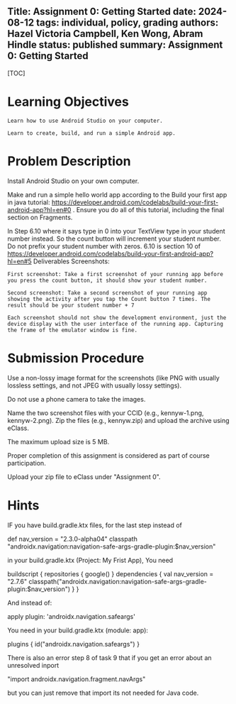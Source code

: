 Title: Assignment 0: Getting Started
date: 2024-08-12
tags: individual, policy, grading
authors: Hazel Victoria Campbell, Ken Wong, Abram Hindle
status: published
summary: Assignment 0: Getting Started
----

[TOC]

# Learning Objectives

    Learn how to use Android Studio on your computer.

    Learn to create, build, and run a simple Android app.

# Problem Description

Install Android Studio on your own computer.

Make and run a simple hello world app according to the Build your first app in java tutorial: https://developer.android.com/codelabs/build-your-first-android-app?hl=en#0  . Ensure you do all of this tutorial, including the final section on Fragments.

In Step 6.10 where it says type in 0 into your TextView type in your student number instead. So the count button will increment your student number. Do not prefix your student number with zeros. 6.10 is section 10 of https://developer.android.com/codelabs/build-your-first-android-app?hl=en#5
Deliverables
Screenshots:

    First screenshot: Take a first screenshot of your running app before you press the count button, it should show your student number.

    Second screenshot: Take a second screenshot of your running app showing the activity after you tap the Count button 7 times. The result should be your student number + 7

    Each screenshot should not show the development environment, just the device display with the user interface of the running app. Capturing the frame of the emulator window is fine.

# Submission Procedure

Use a non-lossy image format for the screenshots (like PNG with usually lossless settings, and not JPEG with usually lossy settings).

Do not use a phone camera to take the images.

Name the two screenshot files with your CCID (e.g., kennyw-1.png, kennyw-2.png). Zip the files (e.g., kennyw.zip) and upload the archive using eClass.

The maximum upload size is 5 MB.

Proper completion of this assignment is considered as part of course participation.

Upload your zip file to eClass under "Assignment 0".

# Hints

IF you have build.gradle.ktx files, for the last step instead of

def nav_version = "2.3.0-alpha04"
classpath "androidx.navigation:navigation-safe-args-gradle-plugin:$nav_version"


in your build.gradle.ktx (Project: My Frist App), You need

buildscript {
    repositories {
        google()
    }
    dependencies {
        val nav_version = "2.7.6"
        classpath("androidx.navigation:navigation-safe-args-gradle-plugin:$nav_version")
    }
}


And instead of:

apply plugin: 'androidx.navigation.safeargs'


You need in your build.gradle.ktx (module: app):

plugins {
    id("androidx.navigation.safeargs")
}


There is also an error step 8 of task 9 that if you get an error about an unresolved inport

"import androidx.navigation.fragment.navArgs" 

but you can just remove that import its not needed for Java code.